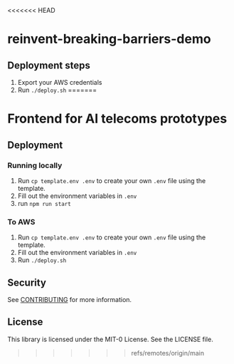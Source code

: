 <<<<<<< HEAD
# reinvent-breaking-barriers-demo

## Deployment steps

1. Export your AWS credentials
1. Run `./deploy.sh`
=======
# Frontend for AI telecoms prototypes

## Deployment
### Running locally
1. Run  `cp template.env .env` to create your own `.env` file using the template.
1. Fill out the environment variables in `.env`
1. run `npm run start`

### To AWS
1. Run  `cp template.env .env` to create your own `.env` file using the template.
1. Fill out the environment variables in `.env`
1. Run `./deploy.sh`

## Security

See [CONTRIBUTING](CONTRIBUTING.md#security-issue-notifications) for more information.

## License

This library is licensed under the MIT-0 License. See the LICENSE file.

>>>>>>> refs/remotes/origin/main

